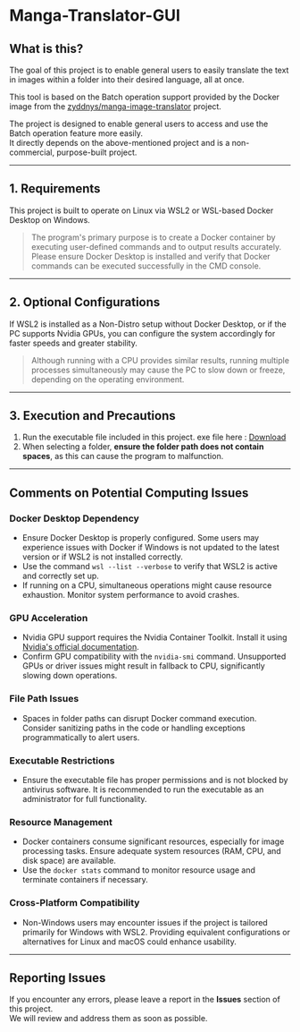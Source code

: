 # Manga-Translator-GUI

## What is this?
The goal of this project is to enable general users to easily translate the text in images within a folder into their desired language, all at once.

This tool is based on the Batch operation support provided by the Docker image from the [zyddnys/manga-image-translator](https://github.com/zyddnys/manga-image-translator) project.

The project is designed to enable general users to access and use the Batch operation feature more easily.  
It directly depends on the above-mentioned project and is a non-commercial, purpose-built project.

---

## 1. Requirements

This project is built to operate on Linux via WSL2 or WSL-based Docker Desktop on Windows.

> The program's primary purpose is to create a Docker container by executing user-defined commands and to output results accurately.  
> Please ensure Docker Desktop is installed and verify that Docker commands can be executed successfully in the CMD console.

---

## 2. Optional Configurations

If WSL2 is installed as a Non-Distro setup without Docker Desktop, or if the PC supports Nvidia GPUs, you can configure the system accordingly for faster speeds and greater stability.

> Although running with a CPU provides similar results, running multiple processes simultaneously may cause the PC to slow down or freeze, depending on the operating environment.

---

## 3. Execution and Precautions

1. Run the executable file included in this project.
   exe file here : [Download](https://drive.google.com/file/d/1Uyv9NVWoMzUYOJrBn_el9n0lAYrg7FqG/view)
2. When selecting a folder, **ensure the folder path does not contain spaces**, as this can cause the program to malfunction.

---

## Comments on Potential Computing Issues

### Docker Desktop Dependency
- Ensure Docker Desktop is properly configured. Some users may experience issues with Docker if Windows is not updated to the latest version or if WSL2 is not installed correctly.
- Use the command `wsl --list --verbose` to verify that WSL2 is active and correctly set up.
- If running on a CPU, simultaneous operations might cause resource exhaustion. Monitor system performance to avoid crashes.

### GPU Acceleration
- Nvidia GPU support requires the Nvidia Container Toolkit. Install it using [Nvidia's official documentation](https://docs.nvidia.com/datacenter/cloud-native/container-toolkit/install-guide.html).
- Confirm GPU compatibility with the `nvidia-smi` command. Unsupported GPUs or driver issues might result in fallback to CPU, significantly slowing down operations.

### File Path Issues
- Spaces in folder paths can disrupt Docker command execution. Consider sanitizing paths in the code or handling exceptions programmatically to alert users.

### Executable Restrictions
- Ensure the executable file has proper permissions and is not blocked by antivirus software. It is recommended to run the executable as an administrator for full functionality.

### Resource Management
- Docker containers consume significant resources, especially for image processing tasks. Ensure adequate system resources (RAM, CPU, and disk space) are available.
- Use the `docker stats` command to monitor resource usage and terminate containers if necessary.

### Cross-Platform Compatibility
- Non-Windows users may encounter issues if the project is tailored primarily for Windows with WSL2. Providing equivalent configurations or alternatives for Linux and macOS could enhance usability.

---

## Reporting Issues

If you encounter any errors, please leave a report in the **Issues** section of this project.  
We will review and address them as soon as possible.

